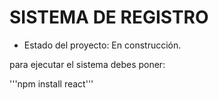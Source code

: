 <h1>SISTEMA DE REGISTRO</h1>

- Estado del proyecto: En construcción.

para ejecutar el sistema debes poner:

'''npm install react'''
